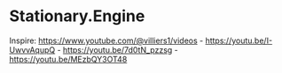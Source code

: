 # Stationary.Engine
Inspire: https://www.youtube.com/@villiers1/videos - https://youtu.be/I-UwvvAqupQ - https://youtu.be/7d0tN_pzzsg - https://youtu.be/MEzbQY3OT48
